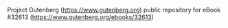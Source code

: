 Project Gutenberg (https://www.gutenberg.org) public repository for eBook #32613 (https://www.gutenberg.org/ebooks/32613)
